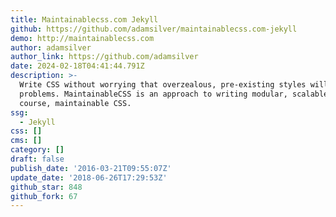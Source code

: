 ```yaml
---
title: Maintainablecss.com Jekyll
github: https://github.com/adamsilver/maintainablecss.com-jekyll
demo: http://maintainablecss.com
author: adamsilver
author_link: https://github.com/adamsilver
date: 2024-02-18T04:41:44.791Z
description: >-
  Write CSS without worrying that overzealous, pre-existing styles will cause
  problems. MaintainableCSS is an approach to writing modular, scalable and of
  course, maintainable CSS.
ssg:
  - Jekyll
css: []
cms: []
category: []
draft: false
publish_date: '2016-03-21T09:55:07Z'
update_date: '2018-06-26T17:29:53Z'
github_star: 848
github_fork: 67
---
```

